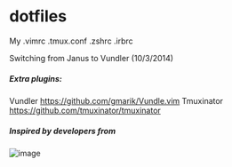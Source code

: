 dotfiles
========

My .vimrc .tmux.conf .zshrc .irbrc

Switching from Janus to Vundler (10/3/2014)

##### Extra plugins:

Vundler
https://github.com/gmarik/Vundle.vim
Tmuxinator
https://github.com/tmuxinator/tmuxinator


##### Inspired by developers from


![image](https://camo.githubusercontent.com/23e90466577ec68e58aa328113e15b756cd0c946/687474703a2f2f74686f75676874626f742e636f6d2f696d616765732f746d2f6c6f676f2e706e67)
